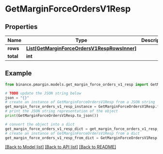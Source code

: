 # GetMarginForceOrdersV1Resp


## Properties

Name | Type | Description | Notes
------------ | ------------- | ------------- | -------------
**rows** | [**List[GetMarginForceOrdersV1RespRowsInner]**](GetMarginForceOrdersV1RespRowsInner.md) |  | [optional] 
**total** | **int** |  | [optional] 

## Example

```python
from binance.pmargin.models.get_margin_force_orders_v1_resp import GetMarginForceOrdersV1Resp

# TODO update the JSON string below
json = "{}"
# create an instance of GetMarginForceOrdersV1Resp from a JSON string
get_margin_force_orders_v1_resp_instance = GetMarginForceOrdersV1Resp.from_json(json)
# print the JSON string representation of the object
print(GetMarginForceOrdersV1Resp.to_json())

# convert the object into a dict
get_margin_force_orders_v1_resp_dict = get_margin_force_orders_v1_resp_instance.to_dict()
# create an instance of GetMarginForceOrdersV1Resp from a dict
get_margin_force_orders_v1_resp_from_dict = GetMarginForceOrdersV1Resp.from_dict(get_margin_force_orders_v1_resp_dict)
```
[[Back to Model list]](../README.md#documentation-for-models) [[Back to API list]](../README.md#documentation-for-api-endpoints) [[Back to README]](../README.md)



